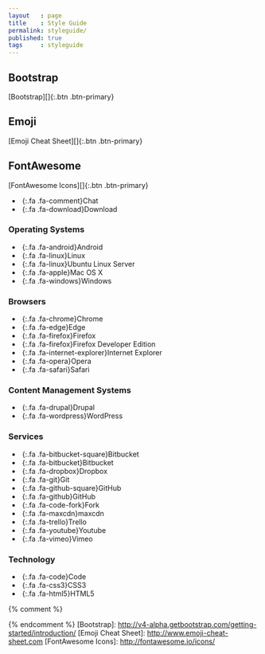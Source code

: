```yaml
---
layout   : page
title    : Style Guide
permalink: styleguide/
published: true
tags     : styleguide
---
```


Bootstrap
---------

[Bootstrap][]{:.btn .btn-primary}

Emoji
-----

[Emoji Cheat Sheet][]{:.btn .btn-primary}

FontAwesome
-----------

[FontAwesome Icons][]{:.btn .btn-primary}

 - *&nbsp;*{:.fa .fa-comment}Chat
 - *&nbsp;*{:.fa .fa-download}Download

### Operating Systems

 - *&nbsp;*{:.fa .fa-android}Android
 - *&nbsp;*{:.fa .fa-linux}Linux
 - *&nbsp;*{:.fa .fa-linux}Ubuntu Linux Server
 - *&nbsp;*{:.fa .fa-apple}Mac OS X
 - *&nbsp;*{:.fa .fa-windows}Windows

### Browsers

 - *&nbsp;*{:.fa .fa-chrome}Chrome
 - *&nbsp;*{:.fa .fa-edge}Edge
 - *&nbsp;*{:.fa .fa-firefox}Firefox
 - *&nbsp;*{:.fa .fa-firefox}Firefox Developer Edition
 - *&nbsp;*{:.fa .fa-internet-explorer}Internet Explorer
 - *&nbsp;*{:.fa .fa-opera}Opera
 - *&nbsp;*{:.fa .fa-safari}Safari

### Content Management Systems

 - *&nbsp;*{:.fa .fa-drupal}Drupal
 - *&nbsp;*{:.fa .fa-wordpress}WordPress

### Services

 - *&nbsp;*{:.fa .fa-bitbucket-square}Bitbucket
 - *&nbsp;*{:.fa .fa-bitbucket}Bitbucket
 - *&nbsp;*{:.fa .fa-dropbox}Dropbox
 - *&nbsp;*{:.fa .fa-git}Git
 - *&nbsp;*{:.fa .fa-github-square}GitHub
 - *&nbsp;*{:.fa .fa-github}GitHub
 - *&nbsp;*{:.fa .fa-code-fork}Fork
 - *&nbsp;*{:.fa .fa-maxcdn}maxcdn
 - *&nbsp;*{:.fa .fa-trello}Trello
 - *&nbsp;*{:.fa .fa-youtube}Youtube
 - *&nbsp;*{:.fa .fa-vimeo}Vimeo

### Technology

 - *&nbsp;*{:.fa .fa-code}Code
 - *&nbsp;*{:.fa .fa-css3}CSS3
 - *&nbsp;*{:.fa .fa-html5}HTML5


{% comment %}
<!-- ⚓ Hyperlinks -->
{% endcomment %}
[Bootstrap]:                http://v4-alpha.getbootstrap.com/getting-started/introduction/
[Emoji Cheat Sheet]:        http://www.emoji-cheat-sheet.com
[FontAwesome Icons]:        http://fontawesome.io/icons/